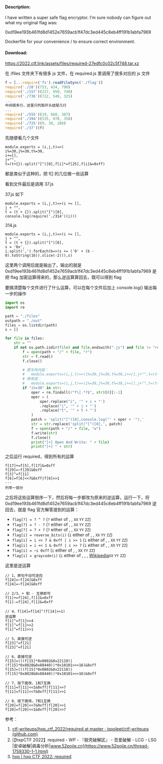 #### Description:

I have written a super safe flag encryptor. I’m sure nobody can figure out what my original flag was:

0xd19ee193b461fd8d1452e7659acb1f47dc3ed445c8eb4ff191b1abfa7969

Dockerfile for your convenience / to ensure correct environment.

#### Download:

https://2022.ctf.link/assets/files/required-27edfc0c02c5f748.tar.xz

在 /files 文件夹下有很多 js 文件，在 required.js 里调用了很多对应的 js 文件

```javascript
f = [...require('fs').readFileSync('./flag')]
require('./28')(753, 434, 790)
require('./157')(227, 950, 740)
require('./736')(722, 540, 325)
...
中间很多行，这里只列取开头结尾几行
...
require('./555')(19, 660, 307)
require('./394')(535, 970, 358)
require('./725')(9, 30, 288)
require('./37')(f)
```

先随便看几个文件

```
module.exports = (i,j,t)=>(
i%=30,j%=30,t%=30,
i+=[],
j+"",
t=(t+{}).split("[")[0],f[i]*=f[25],f[i]&=0xff)
```

都是类似于这种的，把 f[] 的几位做一些运算

看到文件最后是调用 37.js

37.js 如下

```
module.exports = (i,j,t)=>(i += [],
j + "",
t = (t + {}).split("[")[0],
console.log(require('./314')(i)))
```

314.js

```
module.exports = (i,j,t)=>(i += [],
j + "",
t = (t + {}).split("[")[0],
s = '0x',
i.split(',').forEach(b=>(s += ('0' + (b - 0).toString(16)).slice(-2))),s)
```

这里两个调用后就是输出了，输出的就是 0xd19ee193b461fd8d1452e7659acb1f47dc3ed445c8eb4ff191b1abfa7969
是把 flag 加密运算得来的，那么逆运算算回去，既可以得到 flag

要搞清楚每个文件进行了什么运算，可以在每个文件后加上 console.log() 输出每一步的操作

```python
import os
import re

path = "./files"
outpath = "./out"
files = os.listdir(path)
s = []

for file in files:
    str = ""
    if not os.path.isdir(file) and file.endswith(".js") and file != "required.js":
        f = open(path + "/" + file, "r")
        str = f.read()
        f.close()

        # 原文件内容：
        #   module.exports=(i,j,t)=>(i%=30,j%=30,t%=30,i+=[],j+"",t=(t+{}).split("[")[0],f[j]+=f[i],f[j]&=0xff)
        # 修改成：
        #   module.exports=(i,j,t)=>(i%=30,j%=30,t%=30,i+=[],j+"",t=(t+{}).split("[")[0],console.log("f[" + j + "]+=f[" + i + "],f[" + j + "]&=0xff"),f[j]+=f[i],f[j]&=0xff)
        if "i%=30" in str:
            oper = re.findall(r"f\[.*?$", str)[0][:-1]
            oper = (
                oper.replace("i", '" + i + "')
                .replace("j", '" + j + "')
                .replace("t", '" + t + "')
            )
            patch = 'split("[")[0],console.log("' + oper + '"),'
            str = str.replace('split("[")[0],', patch)
            f = open(path + "/" + file, "w")
            f.write(str)
            f.close()
            print("[+] Open And Write: " + file)
            print("[+] " + str)

```

之后运行 required，得到所有的运算

```
f[17]+=f[5],f[17]&=0xff
f[29]=~f[29]&0xff
f[3]^=f[11]
f[6]=f[6]<<7&0xff|f[6]>>1
···
列举一部分

```

之后将这些运算倒序一下，然后将每一步都改为原来的逆运算，运行一下，将
0xd19ee193b461fd8d1452e7659acb1f47dc3ed445c8eb4ff191b1abfa7969
逆回去，就是 flag
官方解答提到的运算：

- `flag[?] = ? ^ ?` (`?` either of , , `XX` `YY` `ZZ`)
- `flag[?] = ? - ?` (`?` either of , , `XX` `YY` `ZZ`)
- `flag[?] = ? + ?` (`?` either of , , `XX` `YY` `ZZ`)
- `flag[i] = reverse_bits(i)` (`i` either of , , `XX` `YY` `ZZ`)
- `flag[i] = i << 7 & 0xff | i >> 1` (`i` either of , , `XX` `YY` `ZZ`)
- `flag[i] = i << 1 & 0xff | i >> 7` (`i` either of , , `XX` `YY` `ZZ`)
- `flag[i] = ~i 0xff` (`i` either of , , `XX` `YY` `ZZ`)
- `flag[i] = graycode(i)` (`i` either of , , , [Wikipedia](https://en.wikipedia.org/wiki/Gray_code)`XX` `YY` `ZZ`)

这里是逆运算

```
// 1、原句不动可逆向
f[24]=~f[24]&0xff
f[24]=~f[24]&0xff

// 2/3、+ 和 - 互换即可
f[1]+=f[24],f[1]&=0xff
f[1]-=f[24],f[1]&=0xff

// 4、f[14]=f[14]^(f[14]>>1)
逆运算
f[1]^=f[1]>>4
f[1]^=f[1]>>2
f[1]^=f[1]>>1

// 5、直接可逆
f[23]^=f[21]
f[23]^=f[21]

// 6、直接可逆
f[15]=(((f[15]*0x0802&0x22110)|(f[15]*0x8020&0x88440))*0x10101>>>16)&0xff
f[15]=(((f[15]*0x0802&0x22110)|(f[15]*0x8020&0x88440))*0x10101>>>16)&0xff

// 7、按下面改，1和7互换
f[11]=f[11]<<1&0xff|f[11]>>7
f[11]=f[11]<<7&0xff|f[11]>>1

// 8、按下面改，7和1互换
f[20]=f[20]<<7&0xff|f[20]>>1
f[20]=f[20]<<1&0xff|f[20]>>7
```

参考：

1. [ctf-writeups/hxp_ctf_2022/required at master · ispoleet/ctf-writeups (github.com)](https://github.com/ispoleet/ctf-writeups/tree/master/hxp_ctf_2022/required)
2. [【hxpCTF 2022】required - WP - 『脱壳破解区』 - 吾爱破解 - LCG - LSG |安卓破解|病毒分析|www.52pojie.cn](https://www.52pojie.cn/thread-1759330-1-1.html)
3. [hxp | hxp CTF 2022: required](https://hxp.io/blog/103/hxp-CTF-2022-required/)
